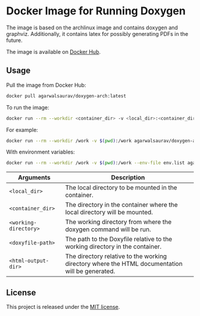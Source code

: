 # Docker Image for Running Doxygen

The image is based on the archlinux image and contains doxygen and graphviz.
Additionally, it contains latex for possibly generating PDFs in the future.

The image is available on [Docker Hub](https://hub.docker.com/r/agarwalsaurav/doxygen-arch).

## Usage
Pull the image from Docker Hub:
```bash
docker pull agarwalsaurav/doxygen-arch:latest
```

To run the image:
```bash
docker run --rm --workdir <container_dir> -v <local_dir>:<container_dir> agarwalsaurav/doxygen-arch:latest <working-directory> <doxyfile-path> <html-output-dir>
```

For example:
```bash
docker run --rm --workdir /work -v $(pwd):/work agarwalsaurav/doxygen-arch:latest . doc/Doxyfile doc/html
```

With environment variables:
```bash
docker run --rm --workdir /work -v $(pwd):/work --env-file env.list agarwalsaurav/doxygen-arch:latest . doc/Doxyfile doc/html
```

Arguments | Description
--- | ---
`<local_dir>` | The local directory to be mounted in the container.
`<container_dir>` | The directory in the container where the local directory will be mounted.
`<working-directory>` | The working directory from where the doxygen command will be run.
`<doxyfile-path>` | The path to the Doxyfile relative to the working directory in the container.
`<html-output-dir>` | The directory relative to the working directory where the HTML documentation will be generated.


## License

This project is released under the [MIT license](https://github.com/AgarwalSaurav/ghaction-doxygen-ghpages/blob/main/LICENSE).
